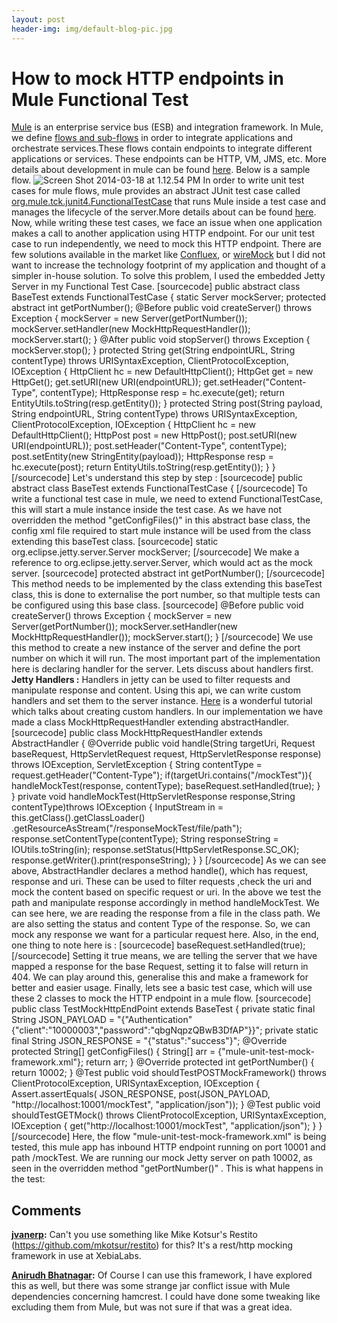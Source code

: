 ```yaml
---
layout: post
header-img: img/default-blog-pic.jpg
---
```


# How to mock HTTP endpoints in Mule Functional Test

[Mule](http://www.mulesoft.org/what-mule-esb) is an enterprise service bus (ESB) and integration framework. In Mule, we define [flows and sub-flows](http://www.mulesoft.org/documentation/display/current/Flows+and+Subflows) in order to integrate applications and orchestrate services.These flows contain endpoints to integrate different applications or services. These endpoints can be HTTP, VM, JMS, etc. More details about development in mule can be found [here](http://www.mulesoft.org/documentation/display/current/Mule+User+Guide). Below is a sample flow. ![Screen Shot 2014-03-18 at 1.12.54 PM](/wp-content/uploads/2014/03/Screen-Shot-2014-03-18-at-1.12.54-PM-300x160.png) In order to write unit test cases for mule flows, mule provides an abstract JUnit test case called [org.mule.tck.junit4.FunctionalTestCase](http://www.mulesoft.org/docs/site/current3/apidocs/org/mule/tck/junit4/FunctionalTestCase.html) that runs Mule inside a test case and manages the lifecycle of the server.More details about can be found [here](http://www.mulesoft.org/documentation/display/current/Functional+Testing).  Now, while writing these test cases, we face an issue when one application makes a call to another application using HTTP endpoint. For our unit test case to run independently, we need to mock this HTTP endpoint. There are few solutions available in the market like [Confluex](http://confluex.com), or [wireMock](http://wiremock.org) but I did not want to increase the technology footprint of my application and thought of a simpler in-house solution. To solve this problem, I used the embedded Jetty Server in my Functional Test Case. [sourcecode] public abstract class BaseTest extends FunctionalTestCase { static Server mockServer; protected abstract int getPortNumber(); @Before public void createServer() throws Exception { mockServer = new Server(getPortNumber()); mockServer.setHandler(new MockHttpRequestHandler()); mockServer.start(); } @After public void stopServer() throws Exception { mockServer.stop(); } protected String get(String endpointURL, String contentType) throws URISyntaxException, ClientProtocolException, IOException { HttpClient hc = new DefaultHttpClient(); HttpGet get = new HttpGet(); get.setURI(new URI(endpointURL)); get.setHeader("Content-Type", contentType); HttpResponse resp = hc.execute(get); return EntityUtils.toString(resp.getEntity()); } protected String post(String payload, String endpointURL, String contentType) throws URISyntaxException, ClientProtocolException, IOException { HttpClient hc = new DefaultHttpClient(); HttpPost post = new HttpPost(); post.setURI(new URI(endpointURL)); post.setHeader("Content-Type", contentType); post.setEntity(new StringEntity(payload)); HttpResponse resp = hc.execute(post); return EntityUtils.toString(resp.getEntity()); } } [/sourcecode] Let's understand this step by step : [sourcecode] public abstract class BaseTest extends FunctionalTestCase { [/sourcecode] To write a functional test case in mule, we need to extend FunctionalTestCase, this will start a mule instance inside the test case. As we have not overridden the method "getConfigFiles()" in this abstract base class, the config xml file required to start mule instance will be used from the class extending this baseTest class. [sourcecode] static org.eclipse.jetty.server.Server mockServer; [/sourcecode] We make a reference to org.eclipse.jetty.server.Server, which would act as the mock server. [sourcecode] protected abstract int getPortNumber(); [/sourcecode] This method needs to be implemented by the class extending this baseTest class, this is done to externalise the port number, so that multiple tests can be configured using this base class. [sourcecode] @Before public void createServer() throws Exception { mockServer = new Server(getPortNumber()); mockServer.setHandler(new MockHttpRequestHandler()); mockServer.start(); } [/sourcecode] We use this method to create a new instance of the server and define the port number on which it will run. The most important part of the implementation here is declaring handler for the server. Lets discuss about handlers first. **Jetty Handlers :** Handlers in jetty can be used to filter requests and manipulate response and content. Using this api, we can write custom handlers and set them to the server instance. [Here](http://www.eclipse.org/jetty/documentation/current/writing-custom-handlers.html) is a wonderful tutorial which talks about creating custom handlers. In our implementation we have made a class MockHttpRequestHandler extending abstractHandler. [sourcecode] public class MockHttpRequestHandler extends AbstractHandler { @Override public void handle(String targetUri, Request baseRequest, HttpServletRequest request, HttpServletResponse response) throws IOException, ServletException { String contentType = request.getHeader("Content-Type"); if(targetUri.contains("/mockTest")){ handleMockTest(response, contentType); baseRequest.setHandled(true); } } private void handleMockTest(HttpServletResponse response,String contentType)throws IOException { InputStream in = this.getClass().getClassLoader() .getResourceAsStream("/responseMockTest/file/path"); response.setContentType(contentType); String responseString = IOUtils.toString(in); response.setStatus(HttpServletResponse.SC_OK); response.getWriter().print(responseString); } } [/sourcecode] As we can see above, AbstractHandler declares a method handle(), which has request, response and uri. These can be used to filter requests ,check the uri and mock the content based on specific request or uri. In the above we test the path and manipulate response accordingly in method handleMockTest. We can see here, we are reading the response from a file in the class path. We are also setting the status and content Type of the response. So, we can mock any response we want for a particular request here. Also, in the end, one thing to note here is : [sourcecode] baseRequest.setHandled(true); [/sourcecode] Setting it true means, we are telling the server that we have mapped a response for the base Request, setting it to false will return in 404. We can play around this, generalise this and make a framework for better and easier usage. Finally, lets see a basic test case, which will use these 2 classes to mock the HTTP endpoint in a mule flow. [sourcecode] public class TestMockHttpEndPoint extends BaseTest { private static final String JSON_PAYLOAD = "{\"Authentication\"{\"client\":\"10000003\",\"password\":\"qbgNqpzQBwB3DfAP\"}}"; private static final String JSON_RESPONSE = "{\"status":\"success\"}"; @Override protected String[] getConfigFiles() { String[] arr = {"mule-unit-test-mock-framework.xml"}; return arr; } @Override protected int getPortNumber() { return 10002; } @Test public void shouldTestPOSTMockFramework() throws ClientProtocolException, URISyntaxException, IOException { Assert.assertEquals( JSON_RESPONSE, post(JSON_PAYLOAD, "http://localhost:10001/mockTest", "application/json")); } @Test public void shouldTestGETMock() throws ClientProtocolException, URISyntaxException, IOException { get("http://localhost:10001/mockTest", "application/json"); } } [/sourcecode] Here, the flow "mule-unit-test-mock-framework.xml" is being tested, this mule app has inbound HTTP endpoint running on port 10001 and path /mockTest. We are running our mock Jetty server on path 10002, as seen in the overridden method "getPortNumber()" . This is what happens in the test:

## Comments

**[jvanerp](#9470 "2014-03-18 15:11:56"):** Can't you use something like Mike Kotsur's Restito (https://github.com/mkotsur/restito) for this? It's a rest/http mocking framework in use at XebiaLabs.

**[Anirudh Bhatnagar](#9471 "2014-03-18 15:15:23"):** Of Course I can use this framework, I have explored this as well, but there was some strange jar conflict issue with Mule dependencies concerning hamcrest. I could have done some tweaking like excluding them from Mule, but was not sure if that was a great idea.

